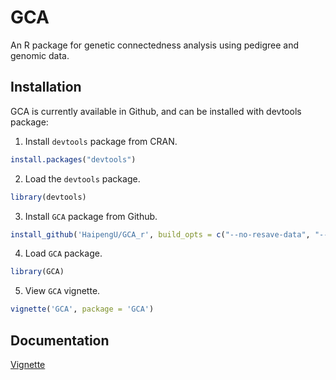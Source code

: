 
<!-- README.md is generated from README.Rmd. Please edit README.Rmd (this file) -->

# GCA

An R package for genetic connectedness analysis using pedigree and
genomic data.

## Installation

GCA is currently available in Github, and can be installed with devtools
package:

1.  Install `devtools` package from CRAN.

<!-- end list -->

``` r
install.packages("devtools")
```

2.  Load the `devtools` package.

<!-- end list -->

``` r
library(devtools)
```

3.  Install `GCA` package from
Github.

<!-- end list -->

``` r
install_github('HaipengU/GCA_r', build_opts = c("--no-resave-data", "--no-manual"))
```

4.  Load `GCA` package.

<!-- end list -->

``` r
library(GCA)
```

5.  View `GCA` vignette.

<!-- end list -->

``` r
vignette('GCA', package = 'GCA')
```

## Documentation

[Vignette](https://haipengu.github.io/Rmd/Vignette.html)
